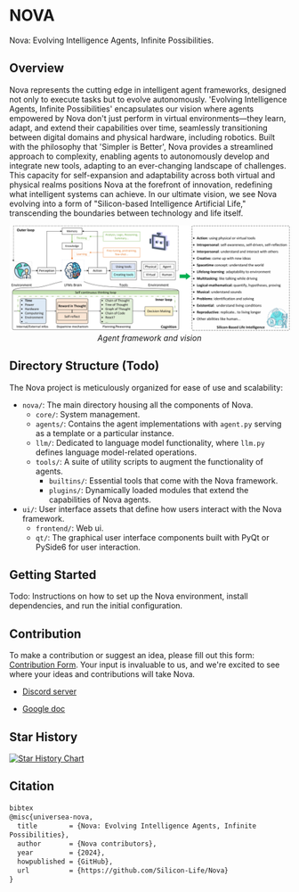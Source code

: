 # NOVA

Nova: Evolving Intelligence Agents, Infinite Possibilities.

## Overview

Nova represents the cutting edge in intelligent agent frameworks, designed not only to execute tasks but to evolve autonomously. 'Evolving Intelligence Agents, Infinite Possibilities' encapsulates our vision where agents empowered by Nova don't just perform in virtual environments—they learn, adapt, and extend their capabilities over time, seamlessly transitioning between digital domains and physical hardware, including robotics. Built with the philosophy that 'Simpler is Better', Nova provides a streamlined approach to complexity, enabling agents to autonomously develop and integrate new tools, adapting to an ever-changing landscape of challenges. This capacity for self-expansion and adaptability across both virtual and physical realms positions Nova at the forefront of innovation, redefining what intelligent systems can achieve. In our ultimate vision, we see Nova evolving into a form of "Silicon-based Intelligence Artificial Life," transcending the boundaries between technology and life itself.

<p align="center">
  <img src="docs/images/framework_and_vision.jpg" alt="Framework and Vision">
  <br>
  <em>Agent framework and vision</em>
</p>


## Directory Structure (Todo)

The Nova project is meticulously organized for ease of use and scalability:

- `nova/`: The main directory housing all the components of Nova.
  - `core/`: System management.
  - `agents/`: Contains the agent implementations with `agent.py` serving as a template or a particular instance.
  - `llm/`: Dedicated to language model functionality, where `llm.py` defines language model-related operations.
  - `tools/`: A suite of utility scripts to augment the functionality of agents.
    - `builtins/`: Essential tools that come with the Nova framework.
    - `plugins/`: Dynamically loaded modules that extend the capabilities of Nova agents.
- `ui/`: User interface assets that define how users interact with the Nova framework.
  - `frontend/`: Web ui.
  - `qt/`:  The graphical user interface components built with PyQt or PySide6 for user interaction.


## Getting Started

Todo: Instructions on how to set up the Nova environment, install dependencies, and run the initial configuration.

## Contribution

To make a contribution or suggest an idea, please fill out this form: [Contribution Form](https://forms.gle/qQjQejX4YuaQaXfTA). Your input is invaluable to us, and we're excited to see where your ideas and contributions will take Nova.

* [Discord server](https://discord.gg/tf689k3z)

* [Google doc](https://docs.google.com/document/d/160BzNWTrZxHG3YNUVXPx5L3LU4xUh8WlAUss7wBJ3FE/edit?usp=sharing)


## Star History

[![Star History Chart](https://api.star-history.com/svg?repos=Silicon-Life/Nova&type=Date)](https://star-history.com/#Silicon-Life/Nova&Date)

## Citation
```
bibtex
@misc{universea-nova,
  title        = {Nova: Evolving Intelligence Agents, Infinite Possibilities},
  author       = {Nova contributors},
  year         = {2024},
  howpublished = {GitHub},
  url          = {https://github.com/Silicon-Life/Nova}
}
```